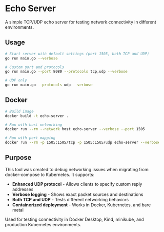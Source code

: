 # Echo Server

A simple TCP/UDP echo server for testing network connectivity in different environments.

## Usage

```bash
# Start server with default settings (port 1505, both TCP and UDP)
go run main.go --verbose

# Custom port and protocols
go run main.go --port 8080 --protocols tcp,udp --verbose

# UDP only
go run main.go --protocols udp --verbose
```

## Docker

```bash
# Build image
docker build -t echo-server .

# Run with host networking
docker run --rm --network host echo-server --verbose --port 1505

# Run with port mapping
docker run --rm -p 1505:1505/tcp -p 1505:1505/udp echo-server --verbose --port 1505
```

## Purpose

This tool was created to debug networking issues when migrating from docker-compose to Kubernetes. It supports:

- **Enhanced UDP protocol** - Allows clients to specify custom reply addresses
- **Verbose logging** - Shows exact packet sources and destinations
- **Both TCP and UDP** - Tests different networking behaviors
- **Containerized deployment** - Works in Docker, Kubernetes, and bare metal

Used for testing connectivity in Docker Desktop, Kind, minikube, and production Kubernetes environments.